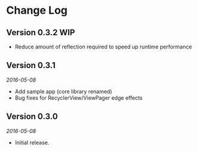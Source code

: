 Change Log
==========

## Version 0.3.2 WIP

 *  Reduce amount of reflection required to speed up runtime performance

## Version 0.3.1

_2016-05-08_

 *  Add sample app (core library renamed)
 *  Bug fixes for RecyclerView/ViewPager edge effects

## Version 0.3.0

_2016-05-08_

 *  Initial release.
